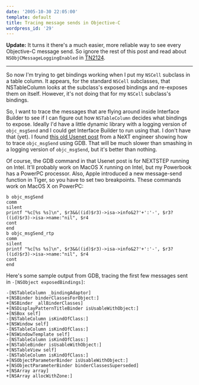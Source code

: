 ```yaml
---
date: '2005-10-30 22:05:00'
template: default
title: Tracing message sends in Objective-C
wordpress_id: '29'
---
```


<b>Update:</b> It turns it there's a much easier, more reliable way to see every Objective-C message send.  So ignore the rest of this post and read about `NSObjCMessageLoggingEnabled` in [TN2124](http://developer.apple.com/technotes/tn2004/tn2124.html#SECOBJECTIVEC).

<hr>

So now I'm trying to get bindings working when I put my `NSCell` subclass in a table column.  It appears, for the standard `NSCell` subclasses, that NSTableColumn looks at the subclass's exposed bindings and re-exposes them on itself.  However, it's not doing that for my `NSCell` subclass's bindings.

So, I want to trace the messages that are flying around inside Interface Builder to see if I can figure out how `NSTableColumn` decides what bindings to expose.  Ideally I'd have a little dynamic library with a logging version of `objc_msgSend` and I could get Interface Builder to run using that.  I don't have that (yet).  I found <a href='http://groups.google.com/group/comp.sys.next.programmer/browse_frm/thread/ff810961be967d0e/7cb72c89445a0040#7cb72c89445a0040'>this old Usenet post</a> from a NeXT engineer showing how to trace `objc_msgSend` using GDB.  That will be much slower than smashing in a logging version of `objc_msgSend`, but it's better than nothing.

Of course, the GDB command in that Usenet post is for NEXTSTEP running on Intel.  It'll probably work on MacOS X running on Intel, but my Powerbook has a PowerPC processor.  Also, Apple introduced a new message-send function in Tiger, so you have to set two breakpoints.  These commands work on MacOS X on PowerPC:

    b objc_msgSend
    comm
    silent
    printf "%c[%s %s]\n", $r3&&((id)$r3)->isa->info&2?'+':'-', $r3?((id)$r3)->isa->name:"nil", $r4
    cont
    end
    b objc_msgSend_rtp
    comm
    silent
    printf "%c[%s %s]\n", $r3&&((id)$r3)->isa->info&2?'+':'-', $r3?((id)$r3)->isa->name:"nil", $r4
    cont
    end

Here's some sample output from GDB, tracing the first few messages sent in `-[NSObject exposedBindings]`:

    -[NSTableColumn _bindingAdaptor]
    +[NSBinder binderClassesForObject:]
    +[NSBinder _allBinderClasses]
    +[NSDisplayPatternTitleBinder isUsableWithObject:]
    +[NSBox self]
    -[NSTableColumn isKindOfClass:]
    +[NSWindow self]
    -[NSTableColumn isKindOfClass:]
    +[NSWindowTemplate self]
    -[NSTableColumn isKindOfClass:]
    +[NSTableBinder isUsableWithObject:]
    +[NSTableView self]
    -[NSTableColumn isKindOfClass:]
    +[NSObjectParameterBinder isUsableWithObject:]
    +[NSObjectParameterBinder binderClassesSuperseded]
    +[NSArray array]
    +[NSArray allocWithZone:]

